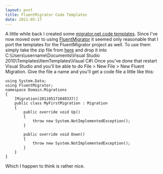 ```yaml
---
layout: post
title: FluentMigrator Code Templates
date: 2011-05-17
---
```


A little while back I created some [migrator.net code templates](http://theoldsewingfactory.com/2010/09/30/migrator-net-code-templates/). Since I've now moved over to using [FluentMigrator](https://github.com/schambers/fluentmigrator/) it seemed only reasonable that I port the templates for the FluentMigrator project as well. To use them simply take the zip file from [here](https://github.com/ilivewithian/Fluent-Migrator-Code-Template/blob/master/Release/FluentMigratorTemplate.zip) and drop it into C:\Users\username\Documents\Visual Studio 2010\Templates\ItemTemplates\Visual C#\ Once you've done that restart Visual Studio and you'll be able to do File > New File > New Fluent Migration. Give the file a name and you'll get a code file a little like this:


    using System.Data;
	using FluentMigrator;
	namespace Domain.Migrations
	{
		[Migration(201105171040337)]
		public class MyFirstMigration : Migration
		{
			public override void Up()
			{
				throw new System.NotImplementedException();
			}
			
			public override void Down()
			{
			    throw new System.NotImplementedException();
			}
		}
	}


Which I happen to think is rather nice.
